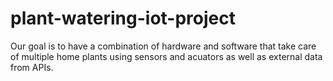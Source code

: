 # plant-watering-iot-project
Our goal is to have a combination of hardware and software that take care of multiple home plants using sensors and acuators as well as external data from APIs.
